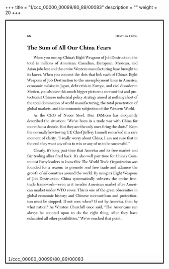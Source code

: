 +++
title = "1/ccc_00000_00099/80_89/00083"
description = ""
weight = 20
+++

<table style="border:2px solid black;max-width:800px;max-height:800px;" 
><tr><td>
<img class="center-fit-jpg"
src="/jpg_/out_jpg_dbc_083.jpg">
1/ccc_00000_00099/80_89/00083
</img></td></tr></table>
